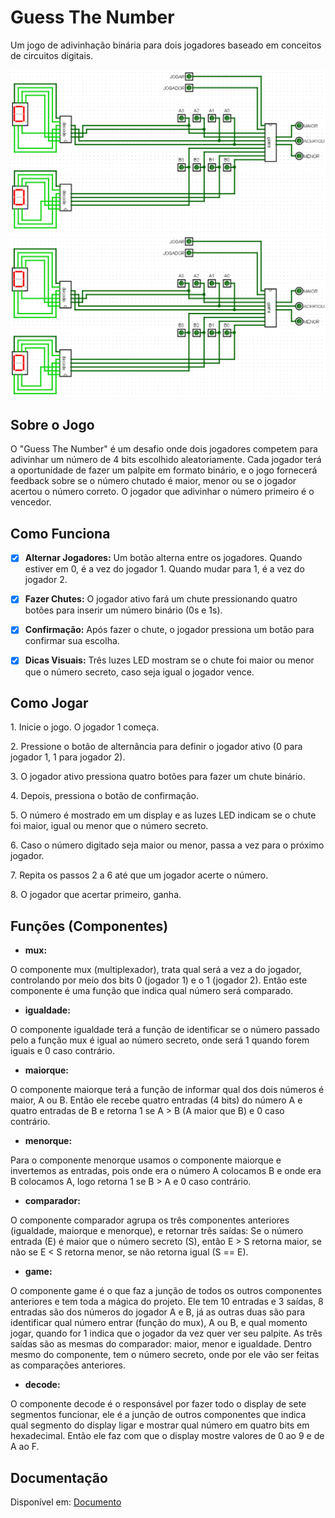 
# Guess The Number

<p>Um jogo de adivinhação binária para dois jogadores baseado em conceitos de circuitos digitais.</p>

<img src="assets/projeto.png" width="700">

<img src="assets/projeto.gif" width="700">


## Sobre o Jogo

<p>O "Guess The Number" é um desafio onde dois jogadores competem para adivinhar um número de 4 bits escolhido aleatoriamente. Cada jogador terá a oportunidade de fazer um palpite em formato binário, e o jogo fornecerá feedback sobre se o número chutado é maior, menor ou se o jogador acertou o número correto. O jogador que adivinhar o número primeiro é o vencedor.</p>


## Como Funciona

- [x] **Alternar Jogadores:** Um botão alterna entre os jogadores. Quando estiver em 0, é a vez do jogador 1. Quando mudar para 1, é a vez do jogador 2.

- [x] **Fazer Chutes:** O jogador ativo fará um chute pressionando quatro botões para inserir um número binário (0s e 1s).

- [x] **Confirmação:** Após fazer o chute, o jogador pressiona um botão para confirmar sua escolha.

- [x] **Dicas Visuais:** Três luzes LED mostram se o chute foi maior ou menor que o número secreto, caso seja igual o jogador vence.


## Como Jogar

  <p>1. Inicie o jogo. O jogador 1 começa.</p>
  <p>2. Pressione o botão de alternância para definir o jogador ativo (0 para jogador 1, 1 para jogador 2).</p>
  <p>3. O jogador ativo pressiona quatro botões para fazer um chute binário.</p>
  <p>4. Depois, pressiona o botão de confirmação.</p>
  <p>5. O número é mostrado em um display e as luzes LED indicam se o chute foi maior, igual ou menor que o número secreto.</p>
  <p>6. Caso o número digitado seja maior ou menor, passa a vez para o próximo jogador.</p>
  <p>7. Repita os passos 2 a 6 até que um jogador acerte o número.</p>
  <p>8. O jogador que acertar primeiro, ganha.</p>

## Funções (Componentes)
- **mux:**
<p>O componente mux (multiplexador), trata qual será a vez a do jogador, controlando por meio dos bits 0 (jogador 1) e o 1 (jogador 2). 
Então este componente é uma função que indica qual número será comparado.</p>

- **igualdade:**
<p>O componente igualdade terá a função de identificar se o número passado pelo a função mux é igual ao número secreto, onde será 1 quando forem iguais e 0 caso contrário.
</p>

- **maiorque:**
<p>O componente maiorque terá a função de informar qual dos dois números é maior, A ou B. Então ele recebe quatro entradas (4 bits) do número A e quatro entradas de B e retorna 1 se A > B (A maior que B) e 0 caso contrário.</p>

- **menorque:**
<p>Para o componente menorque usamos o componente maiorque e invertemos as entradas, pois onde era o número A colocamos B e onde era B colocamos A, logo retorna 1 se B > A e 0 caso contrário.</p>

- **comparador:**
<p>O componente comparador agrupa os três componentes anteriores (igualdade, maiorque e menorque), e retornar três saídas: Se o número entrada (E) é maior que o número secreto (S), então E > S retorna maior, se não se E < S retorna menor, se não retorna igual (S == E).</p>

- **game:**
<p>O componente game é o que faz a junção de todos os outros componentes anteriores e tem toda a mágica do projeto. Ele tem 10 entradas e 3 saídas, 8 entradas são dos números do jogador A e B, já as outras duas são para identificar qual número entrar (função do mux), A ou B, e qual momento jogar, quando for 1 indica que o jogador da vez quer ver seu palpite. As três saídas são as mesmas do comparador: maior, menor e igualdade. Dentro mesmo do componente, tem o número secreto, onde por ele vão ser feitas as comparações anteriores.</p>

- **decode:**
<p>O componente decode é o responsável por fazer todo o display de sete segmentos funcionar, ele é a junção de outros componentes que indica qual segmento do display ligar e mostrar qual número em quatro bits em hexadecimal. Então ele faz com que o display mostre valores de 0 ao 9 e de A ao F.</p>


## Documentação

Disponível em: [Documento](https://docs.google.com/document/d/10vjvVhAi29uzvd6Dxgp9YEu7-l8RR0a8fC_9Anu2z3I/edit?usp=sharing)
